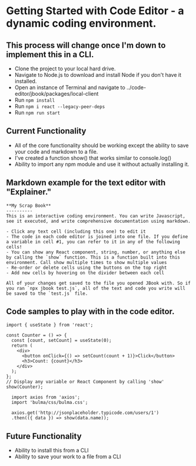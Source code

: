# Getting Started with Code Editor - a dynamic coding environment.

## This process will change once I'm down to implement this in a CLI.

- Clone the project to your local hard drive.
- Navigate to Node.js to download and install Node if you don't have it installed.
- Open an instance of Terminal and navigate to ../code-editor/jbook/packages/local-client
- Run ```npm install```
- Run ```npm i react --legacy-peer-deps```
- Run ```npm run start```

## Current Functionality

- All of the core functionality should be working except the ability to save your code and markdown to a file.
- I've created a function show() that works similar to console.log()
- Ability to import any npm module and use it without actually installing it.

## Markdown example for the text editor with "Explainer."

```
**My Scrap Book** 
----------
This is an interactive coding environment. You can write Javascript, see it executed, and write comprehensive documentation using markdown. 

- Click any text cell (including this one) to edit it 
- The code in each code editor is joined into one file. If you define a variable in cell #1, you can refer to it in any of the following cells! 
- You can show any React component, string, number, or anything else by calling the `show` function. This is a function built into this environment. Call show multiple times to show multiple values
- Re-order or delete cells using the buttons on the top right
- Add new cells by hovering on the divider between each cell

All of your changes get saved to the file you opened JBook with. So if you ran `npx jbook test.js`, all of the text and code you write will be saved to the `test.js` file.

```

## Code samples to play with in the code editor.

```
import { useState } from 'react';

const Counter = () => {
  const [count, setCount] = useState(0);
  return (
    <div>
      <button onClick={() => setCount(count + 1)}>Click</button>
      <h3>Count: {count}</h3>
    </div>
  );
};
// Display any variable or React Component by calling 'show'
show(Counter);

```

```
  import axios from 'axios';
  import 'bulma/css/bulma.css';

  axios.get('http://jsonplaceholder.typicode.com/users/1')
  .then(({ data }) => show(data.name));
```


## Future Functionality

- Ability to install this from a CLI
- Ability to save your work to a file from a CLI
